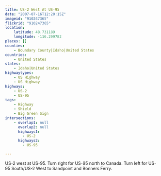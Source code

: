 ```yaml
---
title: US-2 West At US-95
date: "2007-07-16T12:20:15Z"
imageid: "910247365"
flickrid: "910247365"
location:
    latitude: 48.731189
    longitude: -116.299782
places: []
counties:
    - Boundary County|Idaho|United States
countries:
    - United States
states:
    - Idaho|United States
highwaytypes:
    - US Highway
    - US Highway
highways:
    - US-2
    - US-95
tags:
    - Highway
    - Shield
    - Big Green Sign
intersections:
    - overlap1: null
      overlap2: null
      highways1:
        - US-2
      highways2:
        - US-95

---
```

US-2 west at US-95.  Turn right for US-95 north to Canada.  Turn left for US-95 South/US-2 West to Sandpoint and Bonners Ferry.